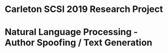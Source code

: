 # **Carleton SCSI 2019 Research Project**
# Natural Language Processing - Author Spoofing / Text Generation

